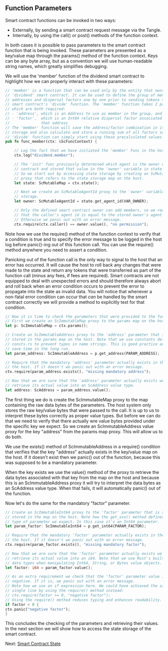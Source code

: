 ## Function Parameters

Smart contract functions can be invoked in two ways:

- Externally, by sending a smart contract request message via the Tangle.
- Internally, by using the call() or post() methods of the function context.

In both cases it is possible to pass parameters to the smart contract function
that is being invoked. These parameters are presented as a key/value map through
the params() method of the function context. Keys can be any byte array, but as
a convention we will use human-readable string names, which greatly simplifies
debugging.

We will use the 'member' function of the dividend smart contract to highlight
how we can properly interact with these parameters:

```rust
// 'member' is a function that can be used only by the entity that owns the
// 'dividend' smart contract. It can be used to define the group of member
// addresses and dispersal factors one by one prior to sending tokens to the
// smart contract's 'divide' function. The 'member' function takes 2 parameters,
// which are both required:
// - 'address', which is an Address to use as member in the group, and
// - 'factor',  which is an Int64 relative dispersal factor associated with
//              that address
// The 'member' function will save the address/factor combination in its state
// storage and also calculate and store a running sum of all factors so that the
// 'divide' function can simply start using these precalculated values
pub fn func_member(ctx: &ScFuncContext) {

    // Log the fact that we have initiated the 'member' Func in the host log.
    ctx.log("dividend.member");

    // The 'init' func previously determined which agent is the owner of this
    // contract and stored that value in the 'owner' variable in state storage.
    // So we start out by accessing state storage by creating an ScMutableMap
    // proxy that refers to the state storage map on the host.
    let state: ScMutableMap = ctx.state();

    // Next we create an ScMutableAgentId proxy to the 'owner' variable in state
    // storage.
    let owner: ScMutableAgentId = state.get_agent_id(VAR_OWNER);

    // Only the defined smart contract owner can add members, so we require
    // that the caller's agent id is equal to the stored owner's agent id.
    // Otherwise we panic out with an error message.
    ctx.require(ctx.caller() == owner.value(), "no permission");
```

Note how we use the require() method of the function context to verify that a
condition is true and to specify the error message to be logged in the host log
before panic()-ing out of this function call. You can use the require() method
anywhere you need to assert a condition.

Panicking out of the function call is the only way to signal to the host that an
error has occurred. It will cause the host to roll back any changes that were
made to the state and return any tokens that were transferred as part of the
function call (minus any fees, if fees are required). Smart contracts are not
equipped to deal with unexpected errors and should therefore always abort and
roll back when an error condition occurs to prevent the error to propagate into
the state as invalid data. You will notice that whenever a non-fatal error
condition can occur that *can* be handled by the smart contract correctly we
will provide a method to explicitly test for that condition.

```rust
// Now it is time to check the parameters that were provided to the function.
// First we create an ScImmutableMap proxy to the params map on the host.
let p: ScImmutableMap = ctx.params();

// Create an ScImmutableAddress proxy to the 'address' parameter that is still
// stored in the params map on the host. Note that we use constants defined in
// consts.rs to prevent typos in name strings. This is good practice and will
// save time in the long run.
let param_address: ScImmutableAddress = p.get_address(PARAM_ADDRESS);

// Require that the mandatory 'address' parameter actually exists in the map on
// the host. If it doesn't we panic out with an error message.
ctx.require(param_address.exists(), "missing mandatory address");

// Now that we are sure that the 'address' parameter actually exists we can
// retrieve its actual value into an ScAddress value type.
let address: ScAddress = param_address.value();
```

The first thing we do is create the ScImmutableMap proxy to the map containing
the raw data bytes of the parameters. The host system only stores the raw
key/value bytes that were passed to the call. It is up to us to interpret these
bytes correctly as proper value types. But before we can do that we need to
verify that there actually wre value bytes provided under the specific key we
expect. So we create an ScImmutableAddress value proxy for the key "address"
from the params map proxy. This will allow us to do both.

We use the exists() method of ScImmutableAddress in a require() condition that
verifies that the key "address" actually exists in the key/value map on the
host. If it doesn't exist then we panic() out of the function, because this was
supposed to be a mandatory parameter.

When the key exists we use the value() method of the proxy to retrieve the data
bytes associated with that key from the map on the host and because this is an
ScImmutableAddress proxy it will try to interpret the data bytes as an ScAddress
value type. When that fails, it will automatically panic() out of the function.

Now let's do the same for the mandatory "factor" parameter.

```rust
// Create an ScImmutableInt64 proxy to the 'factor' parameter that is still
// stored in the map on the host. Note how the get_xxx() method defines what
// type of parameter we expect. In this case it's an Int64 parameter.
let param_factor: ScImmutableInt64 = p.get_int64(PARAM_FACTOR);

// Require that the mandatory 'factor' parameter actually exists in the map on
// the host. If it doesn't we panic out with an error message.
ctx.require(param_factor.exists(), "missing mandatory factor");

// Now that we are sure that the 'factor' parameter actually exists we can
// retrieve its actual value into an i64. Note that we use Rust's built-in
// data types when manipulating Int64, String, or Bytes value objects.
let factor: i64 = param_factor.value();

// As an extra requirement we check that the 'factor' parameter value is not
// negative. If it is, we panic out with an error message.
// Note how we use an if expression here. We could have achieved the same in a
// single line by using the require() method instead:
// ctx.require(factor >= 0, "negative factor");
// Using the require() method reduces typing and enhances readability.
if factor < 0 {
ctx.panic("negative factor");
}
```

This concludes the checking of the parameters and retrieving their values. In
the next section we will show how to access the state storage of the smart
contract.

Next: [Smart Contract State](State.md)